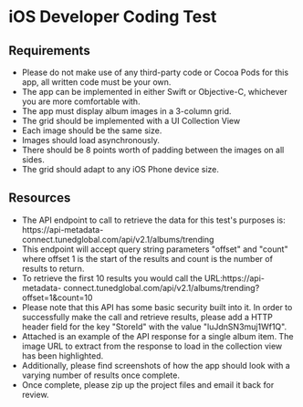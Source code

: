 # iOS Developer Coding Test

## Requirements

- Please do not make use of any third-party code or Cocoa Pods for this app, all written code must be your own.
- The app can be implemented in either Swift or Objective-C, whichever you are more comfortable with.
- The app must display album images in a 3-column grid.
- The grid should be implemented with a UI Collection View
- Each image should be the same size.
- Images should load asynchronously.
- There should be 8 points worth of padding between the images on all sides.
- The grid should adapt to any iOS Phone device size.

## Resources

- The API endpoint to call to retrieve the data for this test's purposes is: https://api-metadata- connect.tunedglobal.com/api/v2.1/albums/trending
- This endpoint will accept query string parameters "offset" and "count" where offset 1 is the start of the results and count is the number of results to return.
- To retrieve the first 10 results you would call the URL:https://api-metadata- connect.tunedglobal.com/api/v2.1/albums/trending?offset=1&count=10
- Please note that this API has some basic security built into it. In order to successfully make the call and retrieve results, please add a HTTP header field for the key "StoreId" with the value "luJdnSN3muj1Wf1Q".
- Attached is an example of the API response for a single album item. The image URL to extract from the response to load in the collection view has been highlighted.
- Additionally, please find screenshots of how the app should look with a varying number of results once complete.
- Once complete, please zip up the project files and email it back for review.